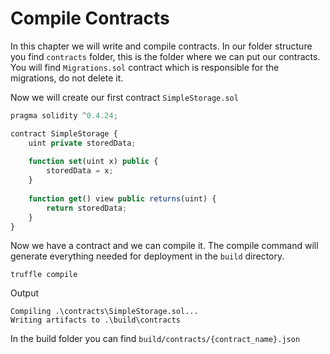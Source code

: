 # Compile Contracts
In this chapter we will write and compile contracts. In our folder structure you find `contracts` folder, this is the folder where we can put our contracts. You will find `Migrations.sol` contract which is responsible for the migrations, do not delete it. 

Now we will create our first contract `SimpleStorage.sol`
```js
pragma solidity ^0.4.24;

contract SimpleStorage {
    uint private storedData;
    
    function set(uint x) public {
        storedData = x;
    }
    
    function get() view public returns(uint) {
        return storedData;
    }
}
```

Now we have a contract and we can compile it. The compile command will generate everything needed for deployment in the `build` directory.
```
truffle compile
```
Output
```
Compiling .\contracts\SimpleStorage.sol...
Writing artifacts to .\build\contracts
```
In the build folder you can find `build/contracts/{contract_name}.json`



